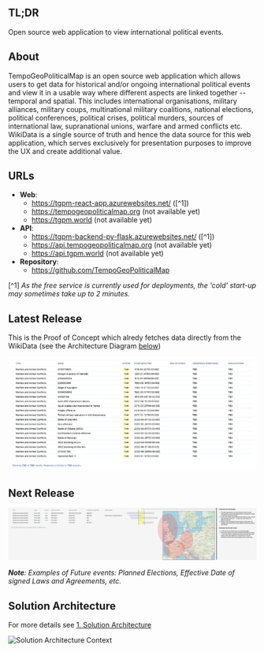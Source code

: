 ## TL;DR

Open source web application to view international political events.

## About

TempoGeoPoliticalMap is an open source web application which allows users to get data for historical and/or ongoing
international political events and view it in a usable way where different aspects are linked together -- temporal and
spatial. This includes international organisations, military alliances, military coups, multinational military
coalitions, national elections, political conferences, political crises, political murders, sources of international
law, supranational unions, warfare and armed conflicts etc. WikiData is a single source of truth and hence the data
source for this web application, which serves exclusively for presentation purposes to improve the UX and create
additional value.

## URLs

* **Web**:
  * https://tgpm-react-app.azurewebsites.net/ ([^1])
  * https://tempogeopoliticalmap.org (not available yet)
  * https://tgpm.world (not available yet)
* **API**:
  * https://tgpm-backend-py-flask.azurewebsites.net/ ([^1])
  * https://api.tempogeopoliticalmap.org (not available yet)
  * https://api.tgpm.world (not available yet)
* **Repository**:
  * https://github.com/TempoGeoPoliticalMap

[^1] _As the free service is currently used for deployments, the 'cold' start-up may sometimes take up to 2 minutes._

## Latest Release

This is the Proof of Concept which alredy fetches data directly from the WikiData (see the Architecture
Diagram [below](#solution-architecture))

![Latest Release Screenshot.png](latest-release-screenshot.png)

## Next Release

![Planned Release Screenshot.png](planned-release-screenshot.png)

_**Note**: Examples of Future events: Planned Elections, Effective Date of signed Laws and Agreements, etc._

## Solution Architecture

For more details
see [1. Solution Architecture](1.%20Technical%20Design/1.%20Solution%20Architecture/TempoGeoPoliticalMap%20System/HOME.md)

![Solution Architecture Context](1.%20Technical%20Design/1.%20Solution%20Architecture/context.svg)
